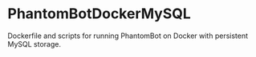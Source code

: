 # PhantomBotDockerMySQL
Dockerfile and scripts for running PhantomBot on Docker with persistent MySQL storage.
